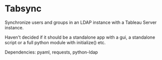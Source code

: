 # Tabsync
Synchronize users and groups in an LDAP instance with a Tableau Server instance.

Haven't decided if it should be a standalone app with a gui, a standalone script or a full python module with initialize() etc.


Dependencies: pyaml, requests, python-ldap